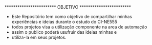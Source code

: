 
************************ OBJETIVO ************************
                                  
- Este Repositório tem como objetivo de compartilhar minhas experiências e ideias durante o estudo do CI-NE555 
- todos projetos visa a utilização componente na area de automação
- assim o publico poderá usufruir das ideias minhas e 
- utiliza-la em seus projetos.


